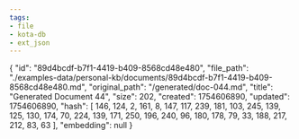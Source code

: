 ```yaml
---
tags:
- file
- kota-db
- ext_json
---
```

{
  "id": "89d4bcdf-b7f1-4419-b409-8568cd48e480",
  "file_path": "./examples-data/personal-kb/documents/89d4bcdf-b7f1-4419-b409-8568cd48e480.md",
  "original_path": "/generated/doc-044.md",
  "title": "Generated Document 44",
  "size": 202,
  "created": 1754606890,
  "updated": 1754606890,
  "hash": [
    146,
    124,
    2,
    161,
    8,
    147,
    117,
    239,
    181,
    103,
    245,
    139,
    125,
    130,
    174,
    70,
    224,
    139,
    171,
    250,
    196,
    240,
    96,
    180,
    178,
    79,
    33,
    188,
    217,
    212,
    83,
    63
  ],
  "embedding": null
}